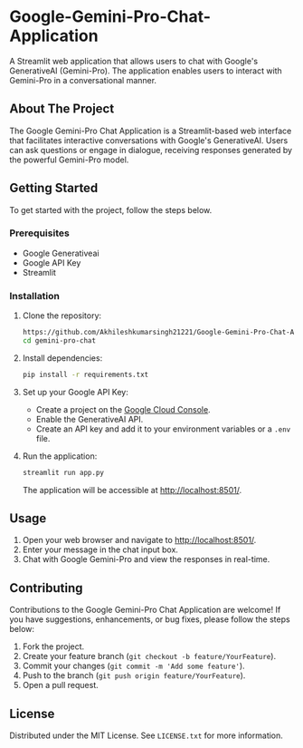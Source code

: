# Google-Gemini-Pro-Chat-Application

A Streamlit web application that allows users to chat with Google's GenerativeAI (Gemini-Pro). The application enables users to interact with Gemini-Pro in a conversational manner.

## About The Project

The Google Gemini-Pro Chat Application is a Streamlit-based web interface that facilitates interactive conversations with Google's GenerativeAI. Users can ask questions or engage in dialogue, receiving responses generated by the powerful Gemini-Pro model.

## Getting Started

To get started with the project, follow the steps below.

### Prerequisites

- Google Generativeai
- Google API Key
- Streamlit

### Installation

1. Clone the repository:

   ```bash
   https://github.com/Akhileshkumarsingh21221/Google-Gemini-Pro-Chat-Application.git
   cd gemini-pro-chat
   ```

2. Install dependencies:

   ```bash
   pip install -r requirements.txt
   ```

3. Set up your Google API Key:

   - Create a project on the [Google Cloud Console](https://console.cloud.google.com/).
   - Enable the GenerativeAI API.
   - Create an API key and add it to your environment variables or a `.env` file.

4. Run the application:

   ```bash
   streamlit run app.py
   ```

   The application will be accessible at [http://localhost:8501/](http://localhost:8501/).

## Usage

1. Open your web browser and navigate to [http://localhost:8501/](http://localhost:8501/).
2. Enter your message in the chat input box.
3. Chat with Google Gemini-Pro and view the responses in real-time.

## Contributing

Contributions to the Google Gemini-Pro Chat Application are welcome! If you have suggestions, enhancements, or bug fixes, please follow the steps below:

1. Fork the project.
2. Create your feature branch (`git checkout -b feature/YourFeature`).
3. Commit your changes (`git commit -m 'Add some feature'`).
4. Push to the branch (`git push origin feature/YourFeature`).
5. Open a pull request.

## License

Distributed under the MIT License. See `LICENSE.txt` for more information.

